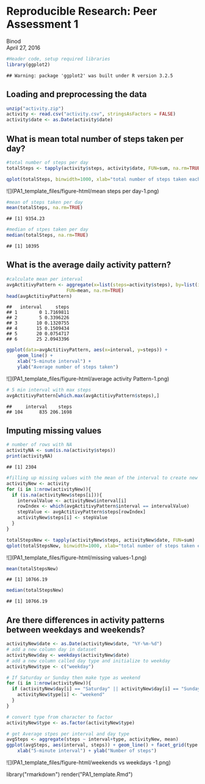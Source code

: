 # Reproducible Research: Peer Assessment 1
Binod  
April 27, 2016  


```r
#Header code, setup required libraries
library(ggplot2)
```

```
## Warning: package 'ggplot2' was built under R version 3.2.5
```

## Loading and preprocessing the data

```r
unzip("activity.zip")
activity <- read.csv("activity.csv", stringsAsFactors = FALSE)
activity$date <- as.Date(activity$date)
```

## What is mean total number of steps taken per day?

```r
#total number of steps per day
totalSteps <- tapply(activity$steps, activity$date, FUN=sum, na.rm=TRUE) 

qplot(totalSteps, binwidth=1000, xlab="total number of steps taken each day")
```

![](PA1_template_files/figure-html/mean steps per day-1.png)

```r
#mean of steps taken per day
mean(totalSteps, na.rm=TRUE)
```

```
## [1] 9354.23
```

```r
#median of stpes taken per day
median(totalSteps, na.rm=TRUE)
```

```
## [1] 10395
```

## What is the average daily activity pattern?

```r
#calculate mean per interval
avgActitivyPattern <- aggregate(x=list(steps=activity$steps), by=list(interval=activity$interval),
                      FUN=mean, na.rm=TRUE)
head(avgActitivyPattern)
```

```
##   interval     steps
## 1        0 1.7169811
## 2        5 0.3396226
## 3       10 0.1320755
## 4       15 0.1509434
## 5       20 0.0754717
## 6       25 2.0943396
```

```r
ggplot(data=avgActitivyPattern, aes(x=interval, y=steps)) +
    geom_line() +
    xlab("5-minute interval") +
    ylab("Average number of steps taken")
```

![](PA1_template_files/figure-html/average activity Pattern-1.png)

```r
# 5 min interval with max steps
avgActitivyPattern[which.max(avgActitivyPattern$steps),]
```

```
##     interval    steps
## 104      835 206.1698
```

## Imputing missing values

```r
# number of rows with NA
activityNA <- sum(is.na(activity$steps))
print(activityNA)
```

```
## [1] 2304
```

```r
#filling up missing values with the mean of the interval to create new dataset
activityNew <- activity
for (i in 1:nrow(activityNew)){
  if (is.na(activityNew$steps[i])){
    intervalValue <- activityNew$interval[i]
    rowIndex <- which(avgActitivyPattern$interval == intervalValue)
    stepValue <- avgActitivyPattern$steps[rowIndex]
    activityNew$steps[i] <- stepValue
  }
}

totalStepsNew <- tapply(activityNew$steps, activityNew$date, FUN=sum)
qplot(totalStepsNew, binwidth=1000, xlab="total number of steps taken each day")
```

![](PA1_template_files/figure-html/missing values-1.png)

```r
mean(totalStepsNew)
```

```
## [1] 10766.19
```

```r
median(totalStepsNew)
```

```
## [1] 10766.19
```


## Are there differences in activity patterns between weekdays and weekends?

```r
activityNew$date <- as.Date(activityNew$date, "%Y-%m-%d")
# add a new column day in dataset
activityNew$day <- weekdays(activityNew$date)
# add a new column called day type and initialize to weekday
activityNew$type <- c("weekday")

# If Saturday or Sunday then make type as weekend
for (i in 1:nrow(activityNew)){
  if (activityNew$day[i] == "Saturday" || activityNew$day[i] == "Sunday"){
    activityNew$type[i] <- "weekend"
  }
}

# convert type from character to factor
activityNew$type <- as.factor(activityNew$type)

# get Average stpes per interval and day type
avgSteps <- aggregate(steps ~ interval+type, activityNew, mean)
ggplot(avgSteps, aes(interval, steps)) + geom_line() + facet_grid(type ~ .) +
    xlab("5-minute interval") + ylab("Number of steps")
```

![](PA1_template_files/figure-html/weekends vs weekdays -1.png)



library("rmarkdown")
render("PA1_template.Rmd")
